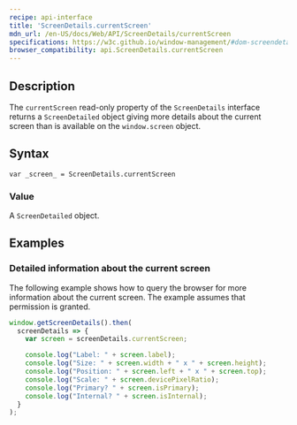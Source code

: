 ```yaml
---
recipe: api-interface
title: 'ScreenDetails.currentScreen'
mdn_url: /en-US/docs/Web/API/ScreenDetails/currentScreen
specifications: https://w3c.github.io/window-management/#dom-screendetails-currentscreen
browser_compatibility: api.ScreenDetails.currentScreen
---
```


## Description

The `currentScreen` read-only property of the `ScreenDetails` interface returns
a `ScreenDetailed` object giving more details about the current screen
than is available on the `window.screen` object.

## Syntax

`var _screen_ = ScreenDetails.currentScreen`

### Value

A `ScreenDetailed` object.

## Examples

### Detailed information about the current screen

The following example shows how to query the browser for more
information about the current screen. The example assumes that
permission is granted.

```js
window.getScreenDetails().then(
  screenDetails => {
    var screen = screenDetails.currentScreen;

    console.log("Label: " + screen.label);
    console.log("Size: " + screen.width + " x " + screen.height);
    console.log("Position: " + screen.left + " x " + screen.top);
    console.log("Scale: " + screen.devicePixelRatio);
    console.log("Primary? " + screen.isPrimary);
    console.log("Internal? " + screen.isInternal);
  }
);
```
